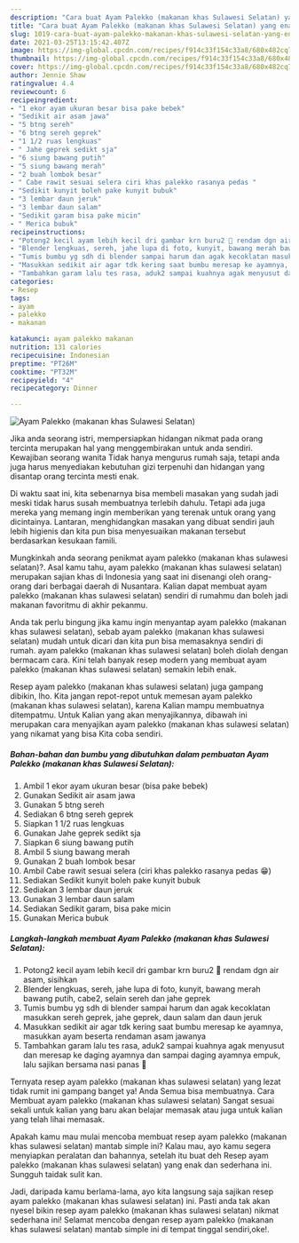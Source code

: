 ```yaml
---
description: "Cara buat Ayam Palekko (makanan khas Sulawesi Selatan) yang enak dan Mudah Dibuat"
title: "Cara buat Ayam Palekko (makanan khas Sulawesi Selatan) yang enak dan Mudah Dibuat"
slug: 1019-cara-buat-ayam-palekko-makanan-khas-sulawesi-selatan-yang-enak-dan-mudah-dibuat
date: 2021-03-25T13:15:42.407Z
image: https://img-global.cpcdn.com/recipes/f914c33f154c33a8/680x482cq70/ayam-palekko-makanan-khas-sulawesi-selatan-foto-resep-utama.jpg
thumbnail: https://img-global.cpcdn.com/recipes/f914c33f154c33a8/680x482cq70/ayam-palekko-makanan-khas-sulawesi-selatan-foto-resep-utama.jpg
cover: https://img-global.cpcdn.com/recipes/f914c33f154c33a8/680x482cq70/ayam-palekko-makanan-khas-sulawesi-selatan-foto-resep-utama.jpg
author: Jennie Shaw
ratingvalue: 4.4
reviewcount: 6
recipeingredient:
- "1 ekor ayam ukuran besar bisa pake bebek"
- "Sedikit air asam jawa"
- "5 btng sereh"
- "6 btng sereh geprek"
- "1 1/2 ruas lengkuas"
- " Jahe geprek sedikt sja"
- "6 siung bawang putih"
- "5 siung bawang merah"
- "2 buah lombok besar"
- " Cabe rawit sesuai selera ciri khas palekko rasanya pedas "
- "Sedikit kunyit boleh pake kunyit bubuk"
- "3 lembar daun jeruk"
- "3 lembar daun salam"
- "Sedikit garam bisa pake micin"
- " Merica bubuk"
recipeinstructions:
- "Potong2 kecil ayam lebih kecil dri gambar krn buru2 🤭 rendam dgn air asam, sisihkan"
- "Blender lengkuas, sereh, jahe lupa di foto, kunyit, bawang merah bawang putih, cabe2, selain sereh dan jahe geprek"
- "Tumis bumbu yg sdh di blender sampai harum dan agak kecoklatan masukkan sereh geprek, jahe geprek, daun salam dan daun jeruk"
- "Masukkan sedikit air agar tdk kering saat bumbu meresap ke ayamnya, masukkan ayam beserta rendaman asam jawanya"
- "Tambahkan garam lalu tes rasa, aduk2 sampai kuahnya agak menyusut dan meresap ke daging ayamnya dan sampai daging ayamnya empuk, lalu sajikan bersama nasi panas 🤤"
categories:
- Resep
tags:
- ayam
- palekko
- makanan

katakunci: ayam palekko makanan 
nutrition: 131 calories
recipecuisine: Indonesian
preptime: "PT26M"
cooktime: "PT32M"
recipeyield: "4"
recipecategory: Dinner

---
```



![Ayam Palekko (makanan khas Sulawesi Selatan)](https://img-global.cpcdn.com/recipes/f914c33f154c33a8/680x482cq70/ayam-palekko-makanan-khas-sulawesi-selatan-foto-resep-utama.jpg)

Jika anda seorang istri, mempersiapkan hidangan nikmat pada orang tercinta merupakan hal yang menggembirakan untuk anda sendiri. Kewajiban seorang  wanita Tidak hanya mengurus rumah saja, tetapi anda juga harus menyediakan kebutuhan gizi terpenuhi dan hidangan yang disantap orang tercinta mesti enak.

Di waktu  saat ini, kita sebenarnya bisa membeli masakan yang sudah jadi meski tidak harus susah membuatnya terlebih dahulu. Tetapi ada juga mereka yang memang ingin memberikan yang terenak untuk orang yang dicintainya. Lantaran, menghidangkan masakan yang dibuat sendiri jauh lebih higienis dan kita pun bisa menyesuaikan makanan tersebut berdasarkan kesukaan famili. 



Mungkinkah anda seorang penikmat ayam palekko (makanan khas sulawesi selatan)?. Asal kamu tahu, ayam palekko (makanan khas sulawesi selatan) merupakan sajian khas di Indonesia yang saat ini disenangi oleh orang-orang dari berbagai daerah di Nusantara. Kalian dapat membuat ayam palekko (makanan khas sulawesi selatan) sendiri di rumahmu dan boleh jadi makanan favoritmu di akhir pekanmu.

Anda tak perlu bingung jika kamu ingin menyantap ayam palekko (makanan khas sulawesi selatan), sebab ayam palekko (makanan khas sulawesi selatan) mudah untuk dicari dan kita pun bisa memasaknya sendiri di rumah. ayam palekko (makanan khas sulawesi selatan) boleh diolah dengan bermacam cara. Kini telah banyak resep modern yang membuat ayam palekko (makanan khas sulawesi selatan) semakin lebih enak.

Resep ayam palekko (makanan khas sulawesi selatan) juga gampang dibikin, lho. Kita jangan repot-repot untuk memesan ayam palekko (makanan khas sulawesi selatan), karena Kalian mampu membuatnya ditempatmu. Untuk Kalian yang akan menyajikannya, dibawah ini merupakan cara menyajikan ayam palekko (makanan khas sulawesi selatan) yang nikamat yang bisa Kita coba sendiri.

<!--inarticleads1-->

##### Bahan-bahan dan bumbu yang dibutuhkan dalam pembuatan Ayam Palekko (makanan khas Sulawesi Selatan):

1. Ambil 1 ekor ayam ukuran besar (bisa pake bebek)
1. Gunakan Sedikit air asam jawa
1. Gunakan 5 btng sereh
1. Sediakan 6 btng sereh geprek
1. Siapkan 1 1/2 ruas lengkuas
1. Gunakan  Jahe geprek sedikt sja
1. Siapkan 6 siung bawang putih
1. Ambil 5 siung bawang merah
1. Gunakan 2 buah lombok besar
1. Ambil  Cabe rawit sesuai selera (ciri khas palekko rasanya pedas 😁)
1. Sediakan Sedikit kunyit boleh pake kunyit bubuk
1. Sediakan 3 lembar daun jeruk
1. Gunakan 3 lembar daun salam
1. Sediakan Sedikit garam, bisa pake micin
1. Gunakan  Merica bubuk




<!--inarticleads2-->

##### Langkah-langkah membuat Ayam Palekko (makanan khas Sulawesi Selatan):

1. Potong2 kecil ayam lebih kecil dri gambar krn buru2 🤭 rendam dgn air asam, sisihkan
1. Blender lengkuas, sereh, jahe lupa di foto, kunyit, bawang merah bawang putih, cabe2, selain sereh dan jahe geprek
1. Tumis bumbu yg sdh di blender sampai harum dan agak kecoklatan masukkan sereh geprek, jahe geprek, daun salam dan daun jeruk
1. Masukkan sedikit air agar tdk kering saat bumbu meresap ke ayamnya, masukkan ayam beserta rendaman asam jawanya
1. Tambahkan garam lalu tes rasa, aduk2 sampai kuahnya agak menyusut dan meresap ke daging ayamnya dan sampai daging ayamnya empuk, lalu sajikan bersama nasi panas 🤤




Ternyata resep ayam palekko (makanan khas sulawesi selatan) yang lezat tidak rumit ini gampang banget ya! Anda Semua bisa membuatnya. Cara Membuat ayam palekko (makanan khas sulawesi selatan) Sangat sesuai sekali untuk kalian yang baru akan belajar memasak atau juga untuk kalian yang telah lihai memasak.

Apakah kamu mau mulai mencoba membuat resep ayam palekko (makanan khas sulawesi selatan) mantab simple ini? Kalau mau, ayo kamu segera menyiapkan peralatan dan bahannya, setelah itu buat deh Resep ayam palekko (makanan khas sulawesi selatan) yang enak dan sederhana ini. Sungguh taidak sulit kan. 

Jadi, daripada kamu berlama-lama, ayo kita langsung saja sajikan resep ayam palekko (makanan khas sulawesi selatan) ini. Pasti anda tak akan nyesel bikin resep ayam palekko (makanan khas sulawesi selatan) nikmat sederhana ini! Selamat mencoba dengan resep ayam palekko (makanan khas sulawesi selatan) mantab simple ini di tempat tinggal sendiri,oke!.

